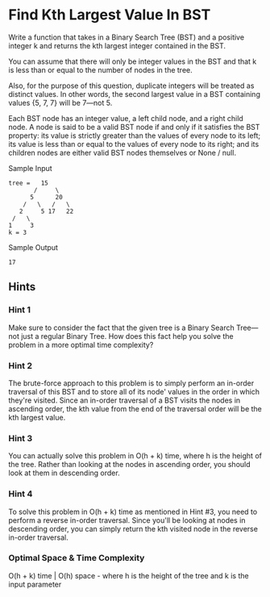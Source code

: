 # Find Kth Largest Value In BST

Write a function that takes in a Binary Search Tree (BST) and a positive integer k and returns the kth largest integer contained in the BST.

You can assume that there will only be integer values in the BST and that k is less than or equal to the number of nodes in the tree.

Also, for the purpose of this question, duplicate integers will be treated as distinct values. In other words, the second largest value in a BST containing values {5, 7, 7} will be 7—not 5.

Each BST node has an integer value, a left child node, and a right child node. A node is said to be a valid BST node if and only if it satisfies the BST property: its value is strictly greater than the values of every node to its left; its value is less than or equal to the values of every node to its right; and its children nodes are either valid BST nodes themselves or None / null.

Sample Input

```
tree =   15
       /     \
      5      20
    /   \   /   \
   2     5 17   22
 /   \
1     3
k = 3
```

Sample Output

```
17
```

## Hints

### Hint 1

Make sure to consider the fact that the given tree is a Binary Search Tree—not just a regular Binary Tree. How does this fact help you solve the problem in a more optimal time complexity?

### Hint 2

The brute-force approach to this problem is to simply perform an in-order traversal of this BST and to store all of its node' values in the order in which they're visited. Since an in-order traversal of a BST visits the nodes in ascending order, the kth value from the end of the traversal order will be the kth largest value.

### Hint 3

You can actually solve this problem in O(h + k) time, where h is the height of the tree. Rather than looking at the nodes in ascending order, you should look at them in descending order.

### Hint 4

To solve this problem in O(h + k) time as mentioned in Hint #3, you need to perform a reverse in-order traversal. Since you'll be looking at nodes in descending order, you can simply return the kth visited node in the reverse in-order traversal.

### Optimal Space & Time Complexity

O(h + k) time | O(h) space - where h is the height of the tree and k is the input parameter
